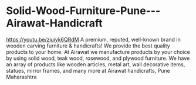 # Solid-Wood-Furniture-Pune---Airawat-Handicraft
https://youtu.be/ziuiyk6QRdM  A premium, reputed, well-known brand in wooden carving furniture &amp; handicrafts! We provide the best quality products to your home. At Airawat we manufacture products by your choice by using solid wood, teak wood, rosewood, and plywood furniture. We have an array of products like wooden articles, metal art, wall decorative items, statues, mirror frames, and many more at Airawat handicrafts, Pune Maharashtra
